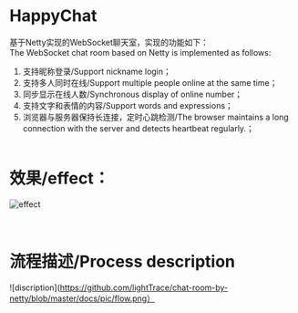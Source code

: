 # HappyChat
基于Netty实现的WebSocket聊天室，实现的功能如下：<br>
The WebSocket chat room based on Netty is implemented as follows:
<br>
1. 支持昵称登录/Support nickname login；<br>
2. 支持多人同时在线/Support multiple people online at the same time；<br>
3. 同步显示在线人数/Synchronous display of online number；<br>
4. 支持文字和表情的内容/Support words and expressions；<br>
5. 浏览器与服务器保持长连接，定时心跳检测/The browser maintains a long connection with the server and detects heartbeat regularly.；
<br><br>

# 效果/effect：
![effect](https://github.com/lightTrace/chat-room-by-netty/blob/master/docs/pic/show.png)

<br>

# 流程描述/Process description

![discription](https://github.com/lightTrace/chat-room-by-netty/blob/master/docs/pic/flow.png）


 
